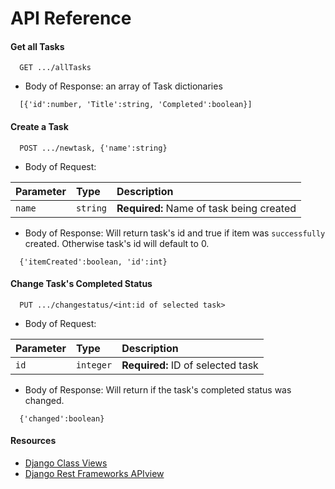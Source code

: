 # API Reference

#### Get all Tasks

```http
  GET .../allTasks
```

- Body of Response: an array of Task dictionaries

```
  [{'id':number, 'Title':string, 'Completed':boolean}]
```

#### Create a Task

```http
  POST .../newtask, {'name':string}
```

- Body of Request:

| Parameter | Type     | Description                              |
| :-------- | :------- | :--------------------------------------- |
| `name`    | `string` | **Required:** Name of task being created |

- Body of Response: Will return task's id and true if item was `successfully` created. Otherwise task's id will default to 0.

```
  {'itemCreated':boolean, 'id':int}
```

#### Change Task's Completed Status

```http
  PUT .../changestatus/<int:id of selected task>
```

- Body of Request:

| Parameter | Type      | Description                       |
| :-------- | :-------- | :-------------------------------- |
| `id`      | `integer` | **Required:** ID of selected task |

- Body of Response: Will return if the task's completed status was changed.

```
  {'changed':boolean}
```

#### Resources

- [Django Class Views](https://docs.djangoproject.com/en/4.1/topics/class-based-views/)
- [Django Rest Frameworks APIview](https://www.django-rest-framework.org/api-guide/views/)
